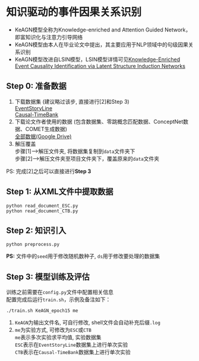 # 知识驱动的事件因果关系识别
+ KeAGN模型全称为Knowledge-enriched and Attention Guided Network，即富知识化与注意力引导网络
+ KeAGN模型由本人在毕业论文中提出，其主要应用于NLP领域中的句级因果关系识别
+ KeAGN模型改进自LSIN模型，LSIN模型详情可见[Knowledge-Enriched Event Causality Identification via Latent Structure Induction Networks](https://aclanthology.org/2021.acl-long.376/)

## Step 0: 准备数据  
1. 下载数据集 (建议略过该步, 直接进行[2]和Step 3)  
    [EventStoryLine](https://github.com/tommasoc80/EventStoryLine)  
    [Causal-TimeBank](https://github.com/paramitamirza/Causal-TimeBank)
2. 下载论文作者使用的数据 (包含数据集、零跳概念匹配数据、ConceptNet数据、COMET生成数据)  
    [全部数据(Google Drive)](https://drive.google.com/drive/folders/1juvVPa7wqYqBYzj-wvpwbBKV3Jkufk11?usp=sharing)  
3. 解压覆盖  
    步骤[1]-->解压文件夹, 将数据集复制到`data`文件夹下  
    步骤[2]-->解压文件夹至项目文件夹下，覆盖原来的`data`文件夹

PS: 完成[2]之后可以直接进行**Step 3**

## Step 1: 从XML文件中提取数据
```
python read_document_ESC.py
python read_document_CTB.py
```

## Step 2: 知识引入
```
python preprocess.py
```
**PS:** 文件中的`seed`用于修改随机数种子, `ds`用于修改要处理的数据集

## Step 3: 模型训练及评估
训练之前需要在`config.py`文件中配置相关信息  
配置完成后运行`train.sh`，示例及备注如下：
```
./train.sh KeAGN_epoch15 me
``` 
1. `KeAGN`为输出文件名, 可自行修改, shell文件会自动补充后缀`.log`  
2. `me`为实验方式, 可修改为`ESC`或`CTB`  
    `me`表示多次实验求平均值, 实验数据集  
    `ESC`表示在`EventStoryLine`数据集上进行单次实验  
    `CTB`表示在`Causal-TimeBank`数据集上进行单次实验
